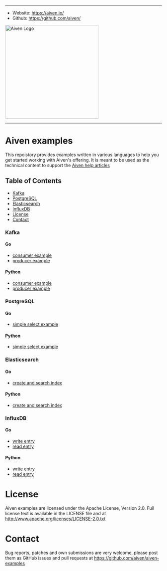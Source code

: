 ----
-   Website: https://aiven.io/
-   Github: https://github.com/aiven/

<img width="300" alt="Aiven Logo" src="https://aiven.io/assets/img/aiven-logo.png">

----
# Aiven examples

This repoistory provides examples written in various languages to help you get started working with Aiven's offering.
It is meant to be used as the technical content to support the [Aiven help articles](https://help.aiven.io/)

## Table of Contents
* [Kafka](#kafka)
* [PostgreSQL](#postgresql)
* [Elasticsearch](#elasticsearch)
* [InfluxDB](#influxdb)
* [License](#license)
* [Contact](#contact)

### Kafka
#### Go ####
* [consumer example](kafka/go/consumer/main.go)
* [producer example](kafka/go/producer/main.go)
#### Python ####
* [consumer example](kafka/python/consumer.py)
* [producer example](kafka/python/producer.py)

### PostgreSQL
#### Go ####
* [simple select example](postgresql/go/simple_select.go)
#### Python ####
* [simple select example](postgresql/python/simple_select.py)

### Elasticsearch
#### Go ####
* [create and search index](elasticsearch/go/index.go)
#### Python ####
* [create and search index](elasticsearch/python/index.py)

### InfluxDB
#### Go ####
* [write entry](influxdb/go/write.go)
* [read entry](influxdb/go/read.go)
#### Python ####
* [write entry](influxdb/python/write.py)
* [read entry](influxdb/python/read.py)

# License
Aiven examples are licensed under the Apache License, Version 2.0. Full license text is available in the LICENSE file and at
http://www.apache.org/licenses/LICENSE-2.0.txt

# Contact

Bug reports, patches and own submissions are very welcome, please post them as GitHub issues
and pull requests at https://github.com/aiven/aiven-examples

